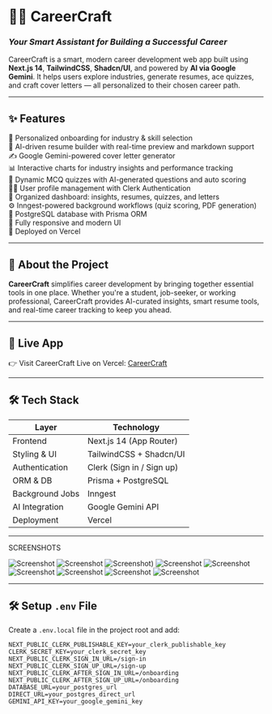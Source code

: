# 🚀💼 **CareerCraft**  
### *Your Smart Assistant for Building a Successful Career* 
CareerCraft is a smart, modern career development web app built using **Next.js 14**, **TailwindCSS**, **Shadcn/UI**, and powered by **AI via Google Gemini**. It helps users explore industries, generate resumes, ace quizzes, and craft cover letters — all personalized to their chosen career path.

---

## ✨ Features

🎯 Personalized onboarding for industry & skill selection  
🧠 AI-driven resume builder with real-time preview and markdown support  
✍️ Google Gemini-powered cover letter generator  
📊 Interactive charts for industry insights and performance tracking  
📝 Dynamic MCQ quizzes with AI-generated questions and auto scoring  
🧑‍💼 User profile management with Clerk Authentication  
📂 Organized dashboard: insights, resumes, quizzes, and letters  
⚙️ Inngest-powered background workflows (quiz scoring, PDF generation)  
💾 PostgreSQL database with Prisma ORM  
🧩 Fully responsive and modern UI  
🚀 Deployed on Vercel

---

## 📌 About the Project

**CareerCraft** simplifies career development by bringing together essential tools in one place. Whether you're a student, job-seeker, or working professional, CareerCraft provides AI-curated insights, smart resume tools, and real-time career tracking to keep you ahead.

---

## 🔗 Live App

👉 Visit CareerCraft Live on Vercel: [CareerCraft](https://career-craft-zeta.vercel.app/)

---

## 🛠️ Tech Stack

| Layer            | Technology                         |
|------------------|-------------------------------------|
| Frontend         | Next.js 14 (App Router)             |
| Styling & UI     | TailwindCSS + Shadcn/UI             |
| Authentication   | Clerk (Sign in / Sign up)           |
| ORM & DB         | Prisma + PostgreSQL                 |
| Background Jobs  | Inngest                             |
| AI Integration   | Google Gemini API                   |
| Deployment       | Vercel                              |

---

SCREENSHOTS

![Screenshot](https://github.com/user-attachments/assets/bb1f7fbe-0189-463a-85bc-128fa6749e59)
![Screenshot](https://github.com/user-attachments/assets/31d0df08-4c40-441b-aeb3-0b483c892b2c)
![Screenshot](https://github.com/user-attachments/assets/9939757a-54b7-453e-be71-e6c48970b64a))
![Screenshot](https://github.com/user-attachments/assets/018cc594-007a-4110-99eb-fc6374e82e83)
![Screenshot](https://github.com/user-attachments/assets/38a77697-78c4-4448-ab28-86519ebe9809)
![Screenshot](https://github.com/user-attachments/assets/a28774b8-5db4-4df2-8c61-6e7cbc21e086)
![Screenshot](https://github.com/user-attachments/assets/68f8ef1e-d72b-4d49-a1c1-495ec7ebc137)
![Screenshot](https://github.com/user-attachments/assets/c3548f78-3669-4a12-a91a-ccb789cba38e)
![Screenshot](https://github.com/user-attachments/assets/d0859f48-d4aa-42ca-91ed-2b0ea8ab1cb1)


---
## 🛠️ Setup `.env` File
Create a `.env.local` file in the project root and add:

```env
NEXT_PUBLIC_CLERK_PUBLISHABLE_KEY=your_clerk_publishable_key
CLERK_SECRET_KEY=your_clerk_secret_key
NEXT_PUBLIC_CLERK_SIGN_IN_URL=/sign-in
NEXT_PUBLIC_CLERK_SIGN_UP_URL=/sign-up
NEXT_PUBLIC_CLERK_AFTER_SIGN_IN_URL=/onboarding
NEXT_PUBLIC_CLERK_AFTER_SIGN_UP_URL=/onboarding
DATABASE_URL=your_postgres_url
DIRECT_URL=your_postgres_direct_url
GEMINI_API_KEY=your_google_gemini_key

